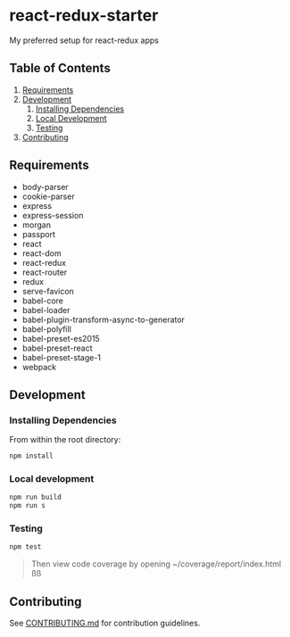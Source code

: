 # react-redux-starter
My preferred setup for react-redux apps

## Table of Contents

1. [Requirements](#requirements)
1. [Development](#development)
    1. [Installing Dependencies](#installing-dependencies)
    1. [Local Development](#local-development)
    1. [Testing](#testing)
1. [Contributing](#contributing)

## Requirements

  - body-parser
  - cookie-parser  
  - express
  - express-session
  - morgan  
  - passport  
  - react
  - react-dom
  - react-redux  
  - react-router  
  - redux  
  - serve-favicon 
  - babel-core
  - babel-loader  
  - babel-plugin-transform-async-to-generator
  - babel-polyfill
  - babel-preset-es2015
  - babel-preset-react
  - babel-preset-stage-1
  - webpack

## Development

### Installing Dependencies

From within the root directory:

```sh
npm install
```

### Local development

```sh
npm run build
npm run s
```

### Testing

```sh
npm test
```
> Then view code coverage by opening ~/coverage/report/index.html
ßß

## Contributing

See [CONTRIBUTING.md](CONTRIBUTING.md) for contribution guidelines.